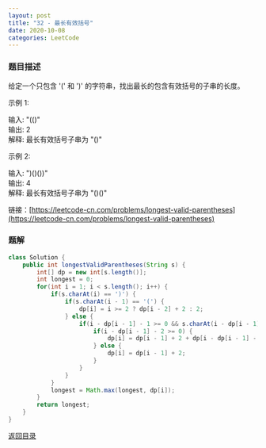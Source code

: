 ```yaml
---
layout: post
title: "32 - 最长有效括号"
date: 2020-10-08
categories: LeetCode
---
```



### **题目描述**
给定一个只包含 '(' 和 ')' 的字符串，找出最长的包含有效括号的子串的长度。

示例 1:

输入: "(()"  
输出: 2  
解释: 最长有效括号子串为 "()"  

示例 2:

输入: ")()())"  
输出: 4  
解释: 最长有效括号子串为 "()()"


链接：[https://leetcode-cn.com/problems/longest-valid-parentheses](https://leetcode-cn.com/problems/longest-valid-parentheses)



### **题解**
``` java
class Solution {
    public int longestValidParentheses(String s) {
        int[] dp = new int[s.length()];
        int longest = 0;
        for(int i = 1; i < s.length(); i++) {
            if(s.charAt(i) == ')') {
                if(s.charAt(i - 1) == '(') {
                    dp[i] = i >= 2 ? dp[i - 2] + 2 : 2;
                } else {
                    if(i - dp[i - 1] - 1 >= 0 && s.charAt(i - dp[i - 1] - 1) == '(') {
                        if(i - dp[i - 1] - 2 >= 0) {
                            dp[i] = dp[i - 1] + 2 + dp[i - dp[i - 1] - 2];
                        } else {
                            dp[i] = dp[i - 1] + 2;
                        }
                    }    
                }
            }
            longest = Math.max(longest, dp[i]);
        }
        return longest;
    }
}
```





[返回目录](https://maxwell-blog.cn/leetcode/2020/10/08/leetcode.html)